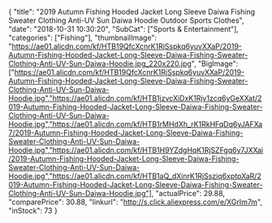 {
	"title": "2019 Autumn Fishing Hooded Jacket Long Sleeve Daiwa Fishing Sweater Clothing  Anti-UV Sun Daiwa Hoodie Outdoor Sports Clothes",
	"date": "2018-10-31 10:30:20",
	"SubCat": ["Sports & Entertainment"],
	"categories": ["Fishing"],
	"thumbnailImage": "https://ae01.alicdn.com/kf/HTB19QfcXcnrK1RjSspkq6yuvXXaP/2019-Autumn-Fishing-Hooded-Jacket-Long-Sleeve-Daiwa-Fishing-Sweater-Clothing-Anti-UV-Sun-Daiwa-Hoodie.jpg_220x220.jpg",
	"BigImage": ["https://ae01.alicdn.com/kf/HTB19QfcXcnrK1RjSspkq6yuvXXaP/2019-Autumn-Fishing-Hooded-Jacket-Long-Sleeve-Daiwa-Fishing-Sweater-Clothing-Anti-UV-Sun-Daiwa-Hoodie.jpg","https://ae01.alicdn.com/kf/HTB1jzvcXiDxK1Rjy1zcq6yGeXXat/2019-Autumn-Fishing-Hooded-Jacket-Long-Sleeve-Daiwa-Fishing-Sweater-Clothing-Anti-UV-Sun-Daiwa-Hoodie.jpg","https://ae01.alicdn.com/kf/HTB1rMHdXh_rK1RkHFqDq6yJAFXa7/2019-Autumn-Fishing-Hooded-Jacket-Long-Sleeve-Daiwa-Fishing-Sweater-Clothing-Anti-UV-Sun-Daiwa-Hoodie.jpg","https://ae01.alicdn.com/kf/HTB1H9YZdgHqK1RjSZFgq6y7JXXai/2019-Autumn-Fishing-Hooded-Jacket-Long-Sleeve-Daiwa-Fishing-Sweater-Clothing-Anti-UV-Sun-Daiwa-Hoodie.jpg","https://ae01.alicdn.com/kf/HTB1aQ_dXinrK1RjSsziq6xptpXaR/2019-Autumn-Fishing-Hooded-Jacket-Long-Sleeve-Daiwa-Fishing-Sweater-Clothing-Anti-UV-Sun-Daiwa-Hoodie.jpg"],
	"actualPrice": 29.88,
	"comparePrice": 30.88,
	"linkurl": "http://s.click.aliexpress.com/e/XGrIm7m",
	"inStock": 73
}
